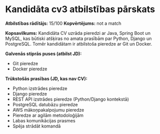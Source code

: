 # Kandidāta cv3 atbilstības pārskats

**Atbilstības rādītājs:** 15/100
**Kopvērtējums:** not a match

**Kopsavilkums:** Kandidāta CV uzrāda pieredzi ar Java, Spring Boot un MySQL, kas būtiski atšķiras no amata prasībām par Python, Django un PostgreSQL. Tomēr kandidātam ir atbilstoša pieredze ar Git un Docker.

**Galvenās stiprās puses (atbilst JD):**
- Git pieredze
- Docker pieredze

**Trūkstošās prasības (JD, kas nav CV):**
- Python izstrādes pieredze
- Django pieredze
- REST API izstrādes pieredze (Python/Django kontekstā)
- PostgreSQL datubāzu pieredze
- AWS mākoņpakalpojumu pieredze
- Pieredze ar agilām metodoloģijām
- Labas komunikācijas prasmes
- Spēja strādāt komandā

